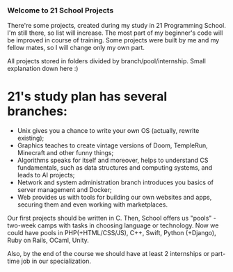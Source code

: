 ### Welcome to 21 School Projects

There're some projects, created during my study in 21 Programming School. I'm still there, so list will increase. The most part of my beginner's code will be improved in course of training. Some projects were built by me and my fellow mates, so I will change only my own part.

All projects stored in folders divided by branch/pool/internship. Small explanation down here :)



# 21's study plan has several branches:

- Unix gives you a chance to write your own OS (actually, rewrite existing);
- Graphics teaches to create vintage versions of Doom, TempleRun, Minecraft and other funny things;
- Algorithms speaks for itself and moreover, helps to understand CS fundamentals, such as data structures and computing systems, and leads to AI projects;
- Network and system administration branch introduces you basics of server management and Docker;
- Web provides us with tools for building our own websites and apps, securing them and even working with marketplaces.

Our first projects should be written in C. Then, School offers us "pools" - two-week camps with tasks in choosing language or technology. Now we could have pools in PHP(+HTML/CSS/JS), C++, Swift, Python (+Django), Ruby on Rails, OCaml, Unity.

Also, by the end of the course we should have at least 2 internships or part-time job in our specialization. 
